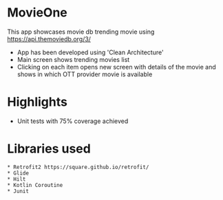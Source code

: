 # MovieOne
 This app showcases movie db trending movie using https://api.themoviedb.org/3/

  * App has been developed using 'Clean Architecture'
  * Main screen shows trending movies list
  * Clicking on each item opens new screen with details of the movie and shows in which OTT provider movie is available

# Highlights
  * Unit tests with 75% coverage achieved

# Libraries used
                                   
    * Retrofit2 https://square.github.io/retrofit/
    * Glide 
    * Hilt
    * Kotlin Coroutine
    * Junit

